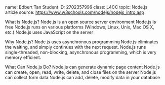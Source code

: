 name: Edbert Tan
Student ID: 2702357996
class: L4CC
topic: Node.js
article source: https://www.w3schools.com/nodejs/nodejs_intro.asp




What is Node.js?
Node.js is an open source server environment
Node.js is free
Node.js runs on various platforms (Windows, Linux, Unix, Mac OS X, etc.)
Node.js uses JavaScript on the server

Why Node.js?
Node.js uses asynchronous programming
Node.js eliminates the waiting, and simply continues with the next request.
Node.js runs single-threaded, non-blocking, asynchronous programming, which is very memory efficient.




What Can Node.js Do?
Node.js can generate dynamic page content
Node.js can create, open, read, write, delete, and close files on the server
Node.js can collect form data
Node.js can add, delete, modify data in your database
